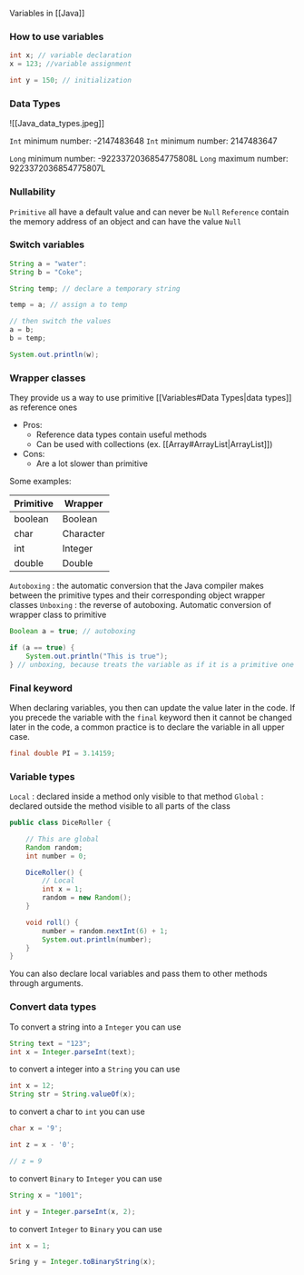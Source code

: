 
Variables in [[Java]]

### How to use variables

```java
int x; // variable declaration
x = 123; //variable assignment

int y = 150; // initialization
```


### Data Types

![[Java_data_types.jpeg]]

``Int`` minimum number: -2147483648
``Int`` minimum number: 2147483647

``Long`` minimum number: -9223372036854775808L
``Long`` maximum number: 9223372036854775807L

### Nullability 

``Primitive`` all have a default value and can never be ``Null``
``Reference`` contain the memory address of an object and can have the value ``Null``


### Switch variables

```java
String a = "water":
String b = "Coke";

String temp; // declare a temporary string

temp = a; // assign a to temp

// then switch the values
a = b;
b = temp;

System.out.println(w);
```


### Wrapper classes

They provide us a way to use primitive [[Variables#Data Types|data types]] as reference ones
- Pros: 
	- Reference data types contain useful methods
	- Can be used with collections (ex. [[Array#ArrayList|ArrayList]])
- Cons:
	- Are a lot slower than primitive

Some examples: 

| Primitive    | Wrapper   |
| ------------ | --------- |
| boolean      | Boolean   |
| char         | Character |
| int          | Integer   |
| double       | Double    |

``Autoboxing`` : the automatic conversion that the Java compiler makes between the primitive types and their corresponding object wrapper classes
``Unboxing`` : the reverse of autoboxing. Automatic conversion of wrapper class to primitive

```java
Boolean a = true; // autoboxing

if (a == true) {
	System.out.println("This is true");
} // unboxing, because treats the variable as if it is a primitive one

```

### Final keyword

When declaring variables, you then can update the value later in the code. If you precede the variable with the ``final`` keyword then it cannot be changed later in the code, a common practice is to declare the variable in all upper case.

```java
final double PI = 3.14159;
```

### Variable types

``Local`` : declared inside a method only visible to that method
``Global`` : declared outside the method visible to all parts of the class

```java
public class DiceRoller {

	// This are global
    Random random;
    int number = 0;

    DiceRoller() {
	    // Local
	    int x = 1;
        random = new Random();
    }

    void roll() {
        number = random.nextInt(6) + 1;
        System.out.println(number);
    }
}
```

You can also declare local variables and pass them to other methods through arguments.


### Convert data types

To convert a string into a ``Integer`` you can use
```java
String text = "123";
int x = Integer.parseInt(text);
```

to convert a integer into a ``String`` you can use

```java
int x = 12;
String str = String.valueOf(x);
```

to convert a char to ``int`` you can use
```java
char x = '9';

int z = x - '0';

// z = 9
```

to convert ``Binary`` to ``Integer`` you can use
```java
String x = "1001";

int y = Integer.parseInt(x, 2);
```

to convert ``Integer`` to ``Binary`` you can use
```java
int x = 1;

Sring y = Integer.toBinaryString(x);
```
